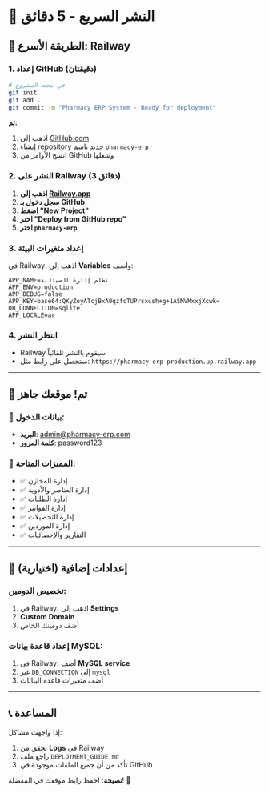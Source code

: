 # 🚀 النشر السريع - 5 دقائق

## 🎯 الطريقة الأسرع: Railway

### 1. إعداد GitHub (دقيقتان)

```bash
# في مجلد المشروع
git init
git add .
git commit -m "Pharmacy ERP System - Ready for deployment"
```

**ثم:**
1. اذهب إلى [GitHub.com](https://github.com)
2. إنشاء repository جديد باسم `pharmacy-erp`
3. انسخ الأوامر من GitHub وشغلها

### 2. النشر على Railway (3 دقائق)

1. **اذهب إلى [Railway.app](https://railway.app)**
2. **سجل دخول بـ GitHub**
3. **اضغط "New Project"**
4. **اختر "Deploy from GitHub repo"**
5. **اختر `pharmacy-erp`**

### 3. إعداد متغيرات البيئة

في Railway، اذهب إلى **Variables** وأضف:

```
APP_NAME=نظام إدارة الصيدلية
APP_ENV=production
APP_DEBUG=false
APP_KEY=base64:QKyZoyATcjBxA0qzfcTUPrsxush+g+1ASMVMxxjXcwk=
DB_CONNECTION=sqlite
APP_LOCALE=ar
```

### 4. انتظر النشر

- Railway سيقوم بالنشر تلقائياً
- ستحصل على رابط مثل: `https://pharmacy-erp-production.up.railway.app`

---

## 🎉 تم! موقعك جاهز

### 🔑 بيانات الدخول:
- **البريد**: admin@pharmacy-erp.com  
- **كلمة المرور**: password123

### 🌟 المميزات المتاحة:
- ✅ إدارة المخازن
- ✅ إدارة العناصر والأدوية
- ✅ إدارة الطلبات
- ✅ إدارة الفواتير
- ✅ إدارة التحصيلات
- ✅ إدارة الموردين
- ✅ التقارير والإحصائيات

---

## 🔧 إعدادات إضافية (اختيارية)

### تخصيص الدومين:
1. في Railway، اذهب إلى **Settings**
2. **Custom Domain**
3. أضف دومينك الخاص

### إعداد قاعدة بيانات MySQL:
1. في Railway، أضف **MySQL service**
2. غير `DB_CONNECTION` إلى `mysql`
3. أضف متغيرات قاعدة البيانات

---

## 📞 المساعدة

إذا واجهت مشاكل:
1. تحقق من **Logs** في Railway
2. راجع ملف `DEPLOYMENT_GUIDE.md`
3. تأكد من أن جميع الملفات موجودة في GitHub

**نصيحة**: احفظ رابط موقعك في المفضلة! 🔖
